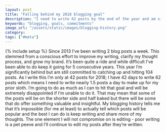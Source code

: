 ```yaml
---
layout: post
title: "Falling behind my 2018 blogging goal"
description: "I need to write 62 posts by the end of the year and am significantly behind. I'm going to try my hardest to do it though."
keywords: "blogging, goals, commitments"
image_url: "/assets/static/images/blogging-history.png"
category:
tags: ["#meta"]
---
```

{% include setup %}
Since 2013 I’ve been writing 2 blog posts a week. This stemmed from a conscious effort to improve my writing, clarify my thought process, and grow my brand. It’s been quite a ride and while difficult I’ve been able to do keep it going for 5 consecutive years. This year I’m significantly behind but am still committed to catching up and hitting 104 posts. As I write this I’m only at 42 posts for 2018; I have 42 days to write 62 posts which means I need to write nearly 1.5 posts a day to make up for my prior sloth. I’m going to do as much as I can to hit that goal and will be extremely disappointed if I’m unable to do it. That may mean that some of the posts will be on the shorter side and half baked but there will be some that do offer something valuable and insightful. My blogging history tells me that it’s impossible (for me at least) to actually tell which posts will be popular and the best I can do is keep writing and share more of my thoughts. The one element I will not compromise on is editing - poor writing is a pet peeve and I’ll continue to edit my posts after they’re written.

<amp-img src="{{ IMG_PATH }}blogging-history.png" width="868" height="346" alt="Posts by year" layout="responsive"></amp-img>
